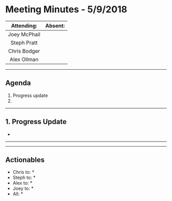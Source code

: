 # Meeting Minutes - 5/9/2018

| Attending: | Absent: |
| :---: | :---: |
| Joey McPhail | |
| Steph Pratt | |
| Chris Bodger | |
| Alex Ollman | |

---

## Agenda
1. Progress update
2. 

---

## 1. Progress Update
* 

---


---

## Actionables
* Chris to:
  * 
* Steph to:
  *
* Alex to:
  * 
* Joey to:
  *
* All:
  *